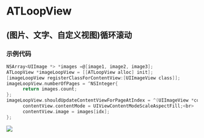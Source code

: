 #  ATLoopView

## (图片、文字、自定义视图)循环滚动

### 示例代码
```Objective-C
NSArray<UIImage *> *images =@[image1, image2, image3];
ATLoopView *imageLoopView = [[ATLoopView alloc] init];
[imageLoopView registerClassForContentView:[UIImageView class]];
imageLoopView.numberOfPages = ^NSInteger{
      return images.count;
};
imageLoopView.shouldUpdateContentViewForPageAtIndex = ^(UIImageView *contentView, NSInteger idx){<br>
      contentView.contentMode = UIViewContentModeScaleAspectFill;<br>
      contentView.image = images[idx];
};
```

 ![](https://raw.githubusercontent.com/lantuhy/ATLoopView/screenshots/screenshot.gif)




